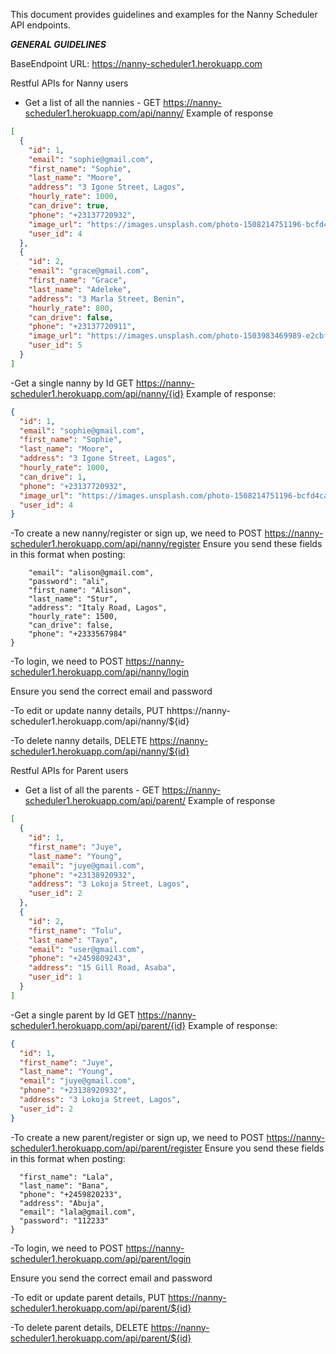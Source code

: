This document provides guidelines and examples for the Nanny Scheduler API endpoints.

**_GENERAL GUIDELINES_**

BaseEndpoint URL: https://nanny-scheduler1.herokuapp.com

Restful APIs for Nanny users

- Get a list of all the nannies - GET https://nanny-scheduler1.herokuapp.com/api/nanny/
  Example of response

```json
[
  {
    "id": 1,
    "email": "sophie@gmail.com",
    "first_name": "Sophie",
    "last_name": "Moore",
    "address": "3 Igone Street, Lagos",
    "hourly_rate": 1000,
    "can_drive": true,
    "phone": "+23137720932",
    "image_url": "https://images.unsplash.com/photo-1508214751196-bcfd4ca60f91?ixlib=rb-1.2.1&ixid=eyJhcHBfaWQiOjEyMDd9&auto=format&fit=crop&w=800&q=60",
    "user_id": 4
  },
  {
    "id": 2,
    "email": "grace@gmail.com",
    "first_name": "Grace",
    "last_name": "Adeleke",
    "address": "3 Marla Street, Benin",
    "hourly_rate": 800,
    "can_drive": false,
    "phone": "+23137720911",
    "image_url": "https://images.unsplash.com/photo-1503983469989-e2cbfd3bfeae?ixlib=rb-1.2.1&ixid=eyJhcHBfaWQiOjEyMDd9&auto=format&fit=crop&w=800&q=60",
    "user_id": 5
  }
]
```

-Get a single nanny by Id GET https://nanny-scheduler1.herokuapp.com/api/nanny/{id}
Example of response:

```json
{
  "id": 1,
  "email": "sophie@gmail.com",
  "first_name": "Sophie",
  "last_name": "Moore",
  "address": "3 Igone Street, Lagos",
  "hourly_rate": 1000,
  "can_drive": 1,
  "phone": "+23137720932",
  "image_url": "https://images.unsplash.com/photo-1508214751196-bcfd4ca60f91?ixlib=rb-1.2.1&ixid=eyJhcHBfaWQiOjEyMDd9&auto=format&fit=crop&w=800&q=60",
  "user_id": 4
}
```

-To create a new nanny/register or sign up, we need to POST https://nanny-scheduler1.herokuapp.com/api/nanny/register
Ensure you send these fields in this format when posting:

```json{
    "email": "alison@gmail.com",
    "password": "ali",
    "first_name": "Alison",
    "last_name": "Stur",
    "address": "Italy Road, Lagos",
    "hourly_rate": 1500,
    "can_drive": false,
    "phone": "+2333567984"
}
```

-To login, we need to POST https://nanny-scheduler1.herokuapp.com/api/nanny/login

Ensure you send the correct email and password

-To edit or update nanny details, PUT hhttps://nanny-scheduler1.herokuapp.com/api/nanny/${id}

-To delete nanny details, DELETE https://nanny-scheduler1.herokuapp.com/api/nanny/${id}

Restful APIs for Parent users

- Get a list of all the parents - GET https://nanny-scheduler1.herokuapp.com/api/parent/
  Example of response

```json
[
  {
    "id": 1,
    "first_name": "Juye",
    "last_name": "Young",
    "email": "juye@gmail.com",
    "phone": "+23138920932",
    "address": "3 Lokoja Street, Lagos",
    "user_id": 2
  },
  {
    "id": 2,
    "first_name": "Tolu",
    "last_name": "Tayo",
    "email": "user@gmail.com",
    "phone": "+2459809243",
    "address": "15 Gill Road, Asaba",
    "user_id": 1
  }
]
```

-Get a single parent by Id GET https://nanny-scheduler1.herokuapp.com/api/parent/{id}
Example of response:

```json
{
  "id": 1,
  "first_name": "Juye",
  "last_name": "Young",
  "email": "juye@gmail.com",
  "phone": "+23138920932",
  "address": "3 Lokoja Street, Lagos",
  "user_id": 2
}
```

-To create a new parent/register or sign up, we need to POST https://nanny-scheduler1.herokuapp.com/api/parent/register
Ensure you send these fields in this format when posting:

```json{
  "first_name": "Lala",
  "last_name": "Bana",
  "phone": "+2459820233",
  "address": "Abuja",
  "email": "lala@gmail.com",
  "password": "112233"
}
```

-To login, we need to POST https://nanny-scheduler1.herokuapp.com/api/parent/login

Ensure you send the correct email and password

-To edit or update parent details, PUT https://nanny-scheduler1.herokuapp.com/api/parent/${id}

-To delete parent details, DELETE https://nanny-scheduler1.herokuapp.com/api/parent/${id}
